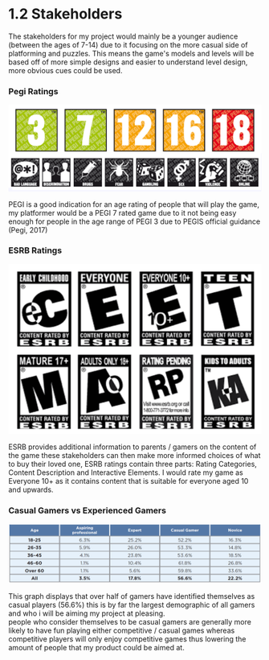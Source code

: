 # 1.2 Stakeholders

The stakeholders for my project would mainly be a younger audience (between the ages of 7-14) due to it focusing on the more casual side of platforming and puzzles. This means the game's models and levels will be based off of more simple designs and easier to understand level design, more obvious cues could be used.

### Pegi Ratings

![(Pegi, 2017)](<../.gitbook/assets/image (4) (1) (1) (1).png>)

PEGI is a good indication for an age rating of people that will play the game, my platformer would be a PEGI 7 rated game due to it not being easy enough for people in the age range of PEGI 3 due to PEGIS official guidance (Pegi, 2017)&#x20;

### ESRB Ratings

![](<../.gitbook/assets/image (2) (1) (1).png>)

ESRB provides additional information to parents / gamers on the content of the game these stakeholders can then make more informed choices of what to buy their loved one, ESRB ratings contain three parts: Rating Categories, Content Description and Interactive Elements. I would rate my game as Everyone 10+ as it contains content that is suitable for everyone aged 10 and upwards.

### Casual Gamers vs Experienced Gamers

![(Limelight Network, 2019)](<../.gitbook/assets/image (1) (1) (1) (1) (1).png>)

This graph displays that over half of gamers have identified themselves as casual players (56.6%) this is by far the largest demographic of all gamers and who i will be aiming my project at pleasing.\
people who consider themselves to be casual gamers are generally more likely to have fun playing either competitive / casual games whereas competitive players will only enjoy competitive games thus lowering the amount of people that my product could be aimed at.
